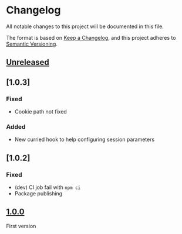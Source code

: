 # Changelog

All notable changes to this project will be documented in this file.

The format is based on [Keep a Changelog](https://keepachangelog.com/en/1.0.0/),
and this project adheres to [Semantic Versioning](https://semver.org/spec/v2.0.0.html).

## [Unreleased]

## [1.0.3]

### Fixed

- Cookie path not fixed

### Added

- New curried hook to help configuring session parameters

## [1.0.2]

### Fixed

- (dev) CI job fail with `npm ci`
- Package publishing

## [1.0.0]

First version

[unreleased]: https://github.com/MacFJA/sveltekit-session/compare/1.0.2...HEAD
[1.0.0]: https://github.com/MacFJA/sveltekit-session/releases/tag/1.0.2
[1.0.0]: https://github.com/MacFJA/sveltekit-session/releases/tag/1.0.0
